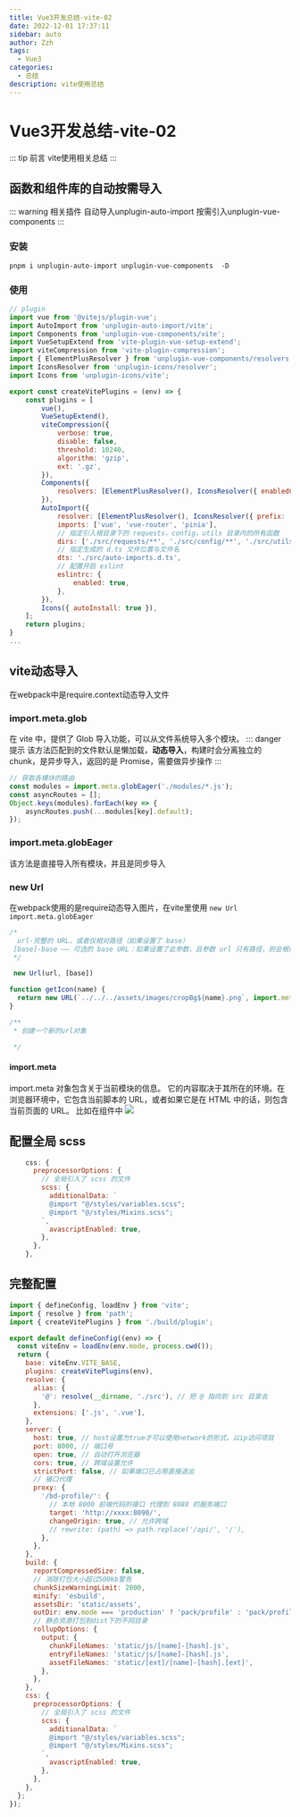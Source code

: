```yaml
---
title: Vue3开发总结-vite-02
date: 2022-12-01 17:37:11
sidebar: auto
author: Zzh
tags:
  - Vue3
categories:
  - 总结
description: vite使用总结
---
```


# Vue3开发总结-vite-02
::: tip 前言
vite使用相关总结
:::

## 函数和组件库的自动按需导入

::: warning 相关插件
自动导入unplugin-auto-import
按需引入unplugin-vue-components
:::
### 安装
```
pnpm i unplugin-auto-import unplugin-vue-components  -D
```
### 使用
```javascript
// plugin
import vue from '@vitejs/plugin-vue';
import AutoImport from 'unplugin-auto-import/vite';
import Components from 'unplugin-vue-components/vite';
import VueSetupExtend from 'vite-plugin-vue-setup-extend';
import viteCompression from 'vite-plugin-compression';
import { ElementPlusResolver } from 'unplugin-vue-components/resolvers';
import IconsResolver from 'unplugin-icons/resolver';
import Icons from 'unplugin-icons/vite';

export const createVitePlugins = (env) => {
    const plugins = [
        vue(),
        VueSetupExtend(),
        viteCompression({
            verbose: true,
            disable: false,
            threshold: 10240,
            algorithm: 'gzip',
            ext: '.gz',
        }),
        Components({
            resolvers: [ElementPlusResolver(), IconsResolver({ enabledCollections: ['ep'] })],
        }),
        AutoImport({
            resolver: [ElementPlusResolver(), IconsResolver({ prefix: 'Icon' })],
            imports: ['vue', 'vue-router', 'pinia'],
            // 指定引入根目录下的 requests，config，utils 目录内的所有函数
            dirs: ['./src/requests/**', './src/config/**', './src/utils/**'],
            // 指定生成的 d.ts 文件位置与文件名
            dts: './src/auto-imports.d.ts',
            // 配置开启 eslint
            eslintrc: {
                enabled: true,
            },
        }),
        Icons({ autoInstall: true }),
    ];
    return plugins;
}
...
```

## vite动态导入
在webpack中是require.context动态导入文件
### import.meta.glob
在 vite 中，提供了 Glob 导入功能，可以从文件系统导入多个模块。
::: danger 提示
该方法匹配到的文件默认是懒加载，**动态导入**，构建时会分离独立的 chunk，是异步导入，返回的是 Promise，需要做异步操作
:::

```javascript
// 获取各模块的路由
const modules = import.meta.globEager('./modules/*.js');
const asyncRoutes = [];
Object.keys(modules).forEach(key => {
    asyncRoutes.push(...modules[key].default);
});
```
### import.meta.globEager
该方法是直接导入所有模块，并且是同步导入

### new Url 
在webpack使用的是require动态导入图片，在vite里使用
`new Url `
`import.meta.globEager`

```javascript
/*
  url-完整的 URL，或者仅相对路径（如果设置了 base）
 [base]-base —— 可选的 base URL：如果设置了此参数，且参数 url 只有路径，则会根据这个 base 生成 URL。
 */

 new Url(url, [base])
```

```javascript
function getIcon(name) {
  return new URL(`../../../assets/images/cropBg${name}.png`, import.meta.url).href;
}

/**
 * 创建一个新的url对象

 */
```

#### import.meta
import.meta 对象包含关于当前模块的信息。
它的内容取决于其所在的环境。在浏览器环境中，它包含当前脚本的 URL，或者如果它是在 HTML 中的话，则包含当前页面的 URL。
比如在组件中
![](https://cdn.jsdelivr.net/gh/zhihao2030/note-img@main/20221201172943.png)

## 配置全局 scss
```javascript
    css: {
      preprocessorOptions: {
        // 全局引入了 scss 的文件
        scss: {
          additionalData: `
          @import "@/styles/variables.scss";
          @import "@/styles/Mixins.scss";
        `,
          avascriptEnabled: true,
        },
      },
    },
```

## 完整配置
```javascript
import { defineConfig, loadEnv } from 'vite';
import { resolve } from 'path';
import { createVitePlugins } from './build/plugin';

export default defineConfig((env) => {
  const viteEnv = loadEnv(env.mode, process.cwd());
  return {
    base: viteEnv.VITE_BASE,
    plugins: createVitePlugins(env),
    resolve: {
      alias: {
        '@': resolve(__dirname, './src'), // 把 @ 指向到 src 目录去
      },
      extensions: ['.js', '.vue'],
    },
    server: {
      host: true, // host设置为true才可以使用network的形式，以ip访问项目
      port: 8000, // 端口号
      open: true, // 自动打开浏览器
      cors: true, // 跨域设置允许
      strictPort: false, // 如果端口已占用直接退出
      // 接口代理
      proxy: {
        '/bd-profile/': {
          // 本地 8000 前端代码的接口 代理到 8888 的服务端口
          target: 'http://xxxx:8090/',
          changeOrigin: true, // 允许跨域
          // rewrite: (path) => path.replace('/api/', '/'),
        },
      },
    },
    build: {
      reportCompressedSize: false,
      // 消除打包大小超过500kb警告
      chunkSizeWarningLimit: 2000,
      minify: 'esbuild',
      assetsDir: 'static/assets',
      outDir: env.mode === 'production' ? 'pack/profile' : 'pack/profile_test',
      // 静态资源打包到dist下的不同目录
      rollupOptions: {
        output: {
          chunkFileNames: 'static/js/[name]-[hash].js',
          entryFileNames: 'static/js/[name]-[hash].js',
          assetFileNames: 'static/[ext]/[name]-[hash].[ext]',
        },
      },
    },
    css: {
      preprocessorOptions: {
        // 全局引入了 scss 的文件
        scss: {
          additionalData: `
          @import "@/styles/variables.scss";
          @import "@/styles/Mixins.scss";
        `,
          avascriptEnabled: true,
        },
      },
    },
  };
});

```



